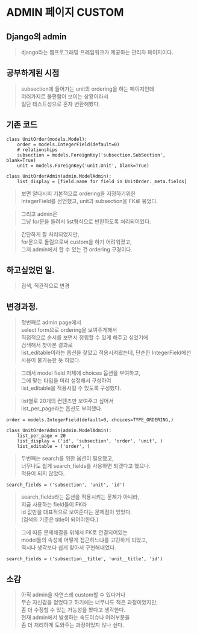 # ADMIN 페이지 CUSTOM

## Django의 admin
> django라는 웹프로그래밍 프레임워크가 제공하는 관리자 페이지이다.  

## 공부하게된 시점
> subsection에 들어가는 unit의 ordering을 하는 페이지인데  
여러가지로 불편함이 보이는 상황이라서  
일단 테스트성으로 혼자 변환해봤다.

## 기존 코드

```
class UnitOrder(models.Model):
    order = models.IntegerField(default=0)
    # relationships
    subsection = models.ForeignKey('subsection.SubSection', blank=True)
    unit = models.ForeignKey('unit.Unit', blank=True)
```

```
class UnitOrderAdmin(admin.ModelAdmin):
    list_display = [field.name for field in UnitOrder._meta.fields]
```

> 보면 알다시피 기본적으로 ordering을 지정하기위한  
IntegerField를 선언했고, unit과 subsection을 FK로 묶었다.

> 그리고 admin은  
그냥 for문을 돌려서 list형식으로 반환하도록 처리되어있다.

> 간단하게 잘 처리되었지만,  
for문으로 돌림으로써 custom을 하기 어려워졌고,  
그저 admin에서 할 수 있는 건 ordering 구경이다.

## 하고싶었던 일.

> 검색, 직관적으로 변경


## 변경과정.

> 첫번째로 admin page에서  
select form으로 ordering을 보여주게해서  
직접적으로 순서를 보면서 정립할 수 있게 해주고 싶었기에  
검색해서 찾아본 결과로  
list_editable이라는 옵션을 찾았고 적용시켜봤는데,
단순한 IntegerField에선 사용이 불가능한 듯 하였다.

> 그래서 model field 자체에 choices 옵션을 부여하고,  
그에 맞는 타입을 미리 설정해서 구성하여  
list_editable을 적용시킬 수 있도록 구성했다.

>list별로 20개의 컨텐츠만 보여주고 싶어서  
list_per_page라는 옵션도 부여했다.

```
order = models.IntegerField(default=0, choices=TYPE_ORDERING,)  

class UnitOrderAdmin(admin.ModelAdmin):
    list_per_page = 20
    list_display = ('id', 'subsection', 'order', 'unit', )
    list_editable = ('order', )
```

> 두번째는 search를 위한 옵션이 필요했고,  
너무나도 쉽게 search_fields를 사용하면 되겠다고 했으나.  
적용이 되지 않았다.

```
search_fields = ('subsection', 'unit', 'id')
```

> search_fields라는 옵션을 적용시키는 문제가 아니라,  
지금 사용하는 field들이 FK라  
id 값만을 대표적으로 보여준다는 문제점이 있었다.  
(검색의 기준은 title이 되어야한다.)

> 그에 따른 문제해결을 위해서 FK로 연결되어있는  
model들의 속성에 어떻게 접근하느냐를 고민하게 되었고,  
역시나 생각보다 쉽게 찾아서 구현해내었다.

```
search_fields = ('subsection__title', 'unit__title', 'id')
```

## 소감

> 아직 admin을 자연스레 custom할 수 있다거나  
무슨 자신감을 얻었다고 하기에는 너무나도 적은 과정이었지만,  
좀 더 수정할 수 있는 가능성을 봤다고 생각한다.  
현재 admin에서 발생하는 속도이슈나 여러부분을  
좀 더 처리하게 도와주는 과정이었지 않나 싶다.  
